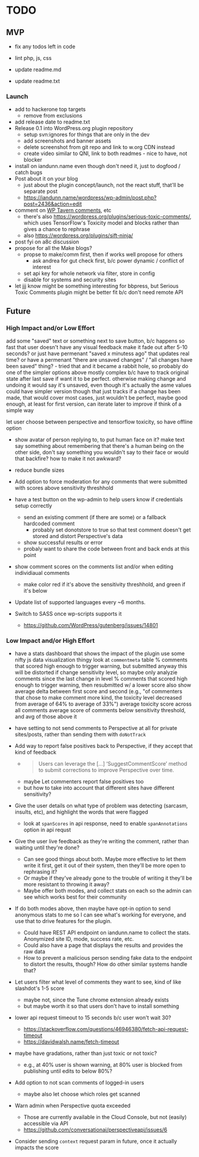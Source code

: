 # TODO

## MVP

* fix any todos left in code

* lint php, js, css

* update readme.md
* update readme.txt


### Launch

* add to hackerone top targets
	* remove from exclusions
* add release date to readme.txt
* Release 0.1 into WordPress.org plugin repository
	* setup svn:ignores for things that are only in the dev
	* add screenshots and banner assets
	* delete screenshot from git repo and link to w.org CDN instead
	* create video similar to QNI, link to both readmes - nice to have, not blocker
* install on iandunn.name even though don't need it, just to dogfood / catch bugs
* Post about it on your blog
	* just about the plugin concept/launch, not the react stuff, that'll be separate post
	* https://iandunn.name/wordpress/wp-admin/post.php?post=2436&action=edit
* comment on [WP Tavern comments](https://wptavern.com/googles-new-perspective-project-filters-online-comments-based-on-toxicity), etc
	* there's also https://wordpress.org/plugins/serious-toxic-comments/, which uses TensorFlow's Toxicity model and blocks rather than gives a chance to rephrase
	* also https://wordpress.org/plugins/sift-ninja/
* post fyi on a8c discussion
* propose for all the Make blogs?
	* propse to make/comm first, then if works well propose for others
		* ask andrea for gut check first, b/c power dynamic / conflict of interest
	* set api key for whole network via filter, store in config
	* disable for systems and security sites
* let jjj know might be something interesting for bbpress, but Serious Toxic Comments plugin might be better fit b/c don't need remote API


## Future

### High Impact and/or Low Effort

add some "saved" text or something next to save button, b/c happens so fast that user doesn't have any visual feedback
	make it fade out after 5-10 seconds?
	or just have permenant "saved x minutess ago" that updates real time?
	or have a permenant "there are unsaved changes" / "all changes have been saved" thing? - tried that and it became a rabbit hole, so probably do one of the simpler options above
		mostly complex b/c have to track original state after last save if want it to be perfect.
			otherwise making change and undoing it would say it's unsaved, even though it's actually the asme values
			could have simpler version though that just tracks if a change has been made, that would cover most cases, just wouldn't be perfect, maybe good enough, at least for first version, can iterate later to improve if think of a simple way

let user choose between perspective and tensorflow toxicity, so have offline option

* show avatar of person replying to, to put human face on it?
	make text say something about remembering that there's a human being on the other side, don't say something you wouldn't say to their face
	or would that backfire? how to make it not awkward?

* reduce bundle sizes

* Add option to force moderation for any comments that were submitted with scores above sensitivity threshhold

* have a test button on the wp-admin to help users know if credentials setup correctly
	* send an existing comment (if there are some) or a fallback hardcoded comment
		* probably set donotstore to true so that test comment doesn't get stored and distort Perspective's data
	* show successful results or error
	* probaly want to share the code between front and back ends at this point

* show comment scores on the comments list and/or when editing individiaual comments
	* make color red if it's above the sensitivity threshhold, and green if it's below

* Update list of supported languages every ~6 months.

* Switch to SASS once wp-scripts supports it
	* https://github.com/WordPress/gutenberg/issues/14801


### Low Impact and/or High Effort

* have a stats dashboard that shows the impact of the plugin
	use some nifty js data visualization thingy
	look at `commentmeta` table
		% comments that scored high enough to trigger warning, but submitted anyway
			this will be distorted if change sensitivity level, so maybe only analyzie comments since the last change in level
		% comments that scored high enough to trigger warning, then resubmitted w/ a lower score
			also show average delta between first score and second (e.g., "of commenters that chose to make comment more kind, the toxicity level decreased from average of 64% to average of 33%")
	average toxicity score across all comments
	average score of comments below sensitivity threshold, and avg of those above it

* have setting to not send comments to Perspective at all for private sites/posts, rather than sending them with `doNotTrack`

* Add way to report false positives back to Perspective, if they accept that kind of feedback
	* > Users can leverage the [...] ‘SuggestCommentScore’ method to submit corrections to improve Perspective over time.
	* maybe Let commenters report false positives too
	* but how to take into account that different sites have different sensitivity?

* Give the user details on what type of problem was detecting (sarcasm, insults, etc), and highlight the words that were flagged
	* look at `spanScores` in api response, need to enable `spanAnnotations` option in api requst

* Give the user live feedback as they're writing the comment, rather than waiting until they're done?
	* Can see good things about both. Maybe more effective to let them write it first, get it out of their system, then they'll be more open to rephrasing it?
	* Or maybe if they've already gone to the trouble of writing it they'll be more resistant to throwing it away?
	* Maybe offer both modes, and collect stats on each so the admin can see which works best for their community
* If do both modes above, then maybe have opt-in option to send anonymous stats to me so I can see what's working for everyone, and use that to drive features for the plugin.
	* Could have REST API endpoint on iandunn.name to collect the stats. Anonymized site ID, mode, success rate, etc.
	* Could also have a page that displays the results and provides the raw data
	* How to prevent a malicious person sending fake data to the endpoint to distort the results, though? How do other similar systems handle that?

* Let users filter what level of comments they want to see, kind of like slashdot's 1-5 score
	* maybe not, since the Tune chrome extension already exists
	* but maybe worth it so that users don't have to install something

* lower api request timeout to 15 seconds b/c user won't wait 30?
	* https://stackoverflow.com/questions/46946380/fetch-api-request-timeout
	* https://davidwalsh.name/fetch-timeout

* maybe have gradations, rather than just toxic or not toxic?
	* e.g., at 40% user is shown warning, at 80% user is blocked from publishing until edits to below 80%?

* Add option to not scan comments of logged-in users
	* maybe also let choose which roles get scanned

* Warn admin when Perspective quota exceeded
	* Those are currently available in the Cloud Console, but not (easily) accessible via API
	* https://github.com/conversationai/perspectiveapi/issues/6

* Consider sending `context` request param in future, once it actually impacts the score

